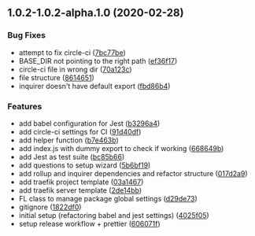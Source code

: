 ## 1.0.2-1.0.2-alpha.1.0 (2020-02-28)


### Bug Fixes

* attempt to fix circle-ci ([7bc77be](https://github.com/a-barbieri/fastline/commit/7bc77becf75f6c920de181d8eda707c24eb1d587))
* BASE_DIR not pointing to the right path ([ef36f17](https://github.com/a-barbieri/fastline/commit/ef36f179ac7bc3a4544f10fa4178a95e21579d30))
* circle-ci file in wrong dir ([70a123c](https://github.com/a-barbieri/fastline/commit/70a123c89154d72dae693c94aa7c14559b5f1ae8))
* file structure ([8614651](https://github.com/a-barbieri/fastline/commit/86146512d4b8ad62f7a8a817364981f64b5f8248))
* inquirer doesn't have default export ([fbd86b4](https://github.com/a-barbieri/fastline/commit/fbd86b4349b97dee3894d9c88673c3493548f68e))


### Features

* add babel configuration for Jest ([b3296a4](https://github.com/a-barbieri/fastline/commit/b3296a461075135250e682d5ca5b0d22321d5d00))
* add circle-ci settings for CI ([91d40df](https://github.com/a-barbieri/fastline/commit/91d40dfa5b758950bd6d3d5296b7b1eef39a5b5d))
* add helper function ([b7e463b](https://github.com/a-barbieri/fastline/commit/b7e463b17fede56ffd75612ebf654703bbfbaf69))
* add index.js with dummy export to check if working ([668649b](https://github.com/a-barbieri/fastline/commit/668649b22f320a86f3749f5fc5afd9b6730f06e7))
* add Jest as test suite ([bc85b66](https://github.com/a-barbieri/fastline/commit/bc85b660d88be52e41cd5bcb58da151db3fc0844))
* add questions to setup wizard ([5b6bf19](https://github.com/a-barbieri/fastline/commit/5b6bf1914a23eab8f4c767072d6c6699883bb66d))
* add rollup and inquirer dependencies and refactor structure ([017d2a9](https://github.com/a-barbieri/fastline/commit/017d2a95828aeff461fe8e38a7f5622da8854b58))
* add traefik project template ([03a1467](https://github.com/a-barbieri/fastline/commit/03a14677c320f34bd28037e0d4dd34c470c69e2b))
* add traefik server template ([2de14bb](https://github.com/a-barbieri/fastline/commit/2de14bbaabc0dbace60c030b8ba1e1258aa0b471))
* FL class to manage package global settings ([d29de73](https://github.com/a-barbieri/fastline/commit/d29de73ad3bae885d91a6e903d1d8b04f9f6dc33))
* gitignore ([1822df0](https://github.com/a-barbieri/fastline/commit/1822df0f287102aba1d5c2e8f84d748911a9fcd7))
* initial setup (refactoring babel and jest settings) ([4025f05](https://github.com/a-barbieri/fastline/commit/4025f053c8afcdb6b1bd8eb9a4408af259e68d63))
* setup release workflow + prettier ([606071f](https://github.com/a-barbieri/fastline/commit/606071ff162d8353b789444acf9d6fcca9931e48))



